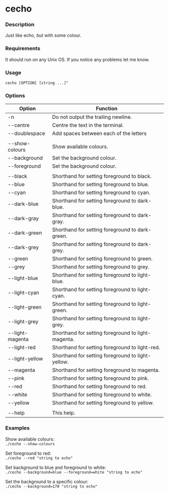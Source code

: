 # cecho

### Description
Just like echo, but with some colour.

### Requirements
It should run on any Unix OS. If you notice any problems let me know.

### Usage
`cecho [OPTION] [string ...]"`

### Options

| Option          |  Function                                                 |
| --------------- | --------------------------------------------------------- |
| -n              |  Do not output the trailing newline.                      |
| --centre        |  Centre the text in the terminal.                         |
| --doublespace   |  Add spaces between each of the letters                   |
|                 |                                                           |
| --show-colours  |  Show available colours.                                  |
| --background    |  Set the background colour.                               |
| --foreground    |  Set the background colour.                               |
|                 |                                                           |
| --black         |  Shorthand for setting foreground to black.               |
| --blue          |  Shorthand for setting foreground to blue.                |
| --cyan          |  Shorthand for setting foreground to cyan.                |
| --dark-blue     |  Shorthand for setting foreground to dark-blue.           |
| --dark-gray     |  Shorthand for setting foreground to dark-gray.           |
| --dark-green    |  Shorthand for setting foreground to dark-green.          |
| --dark-grey     |  Shorthand for setting foreground to dark-grey.           |
| --green         |  Shorthand for setting foreground to green.               |
| --grey          |  Shorthand for setting foreground to grey.                |
| --light-blue    |  Shorthand for setting foreground to light-blue.          |
| --light-cyan    |  Shorthand for setting foreground to light-cyan.          |
| --light-green   |  Shorthand for setting foreground to light-green.         |
| --light-grey    |  Shorthand for setting foreground to light-grey.          |
| --light-magenta |  Shorthand for setting foreground to light-magenta.       |
| --light-red     |  Shorthand for setting foreground to light-red.           |
| --light-yellow  |  Shorthand for setting foreground to light-yellow.        |
| --magenta       |  Shorthand for setting foreground to magenta.             |
| --pink          |  Shorthand for setting foreground to pink.                |
| --red           |  Shorthand for setting foreground to red.                 |
| --white         |  Shorthand for setting foreground to white.               |
| --yellow        |  Shorthand for setting foreground to yellow.              |
|                 |                                                           |
| --help          |  This help.                                               |

### Examples
  Show available colours:  
  `./cecho --show-colours`

  Set foreground to red:  
  `./cecho --red "string to echo"`

  Set background to blue and foreground to white:  
  `./cecho --background=blue --foreground=white "string to echo"`

  Set the background to a specific colour:  
  `./cecho --background=170 "string to echo"`
